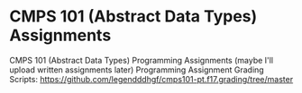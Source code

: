 # CMPS 101 (Abstract Data Types) Assignments
CMPS 101 (Abstract Data Types) Programming Assignments (maybe I'll upload written assignments later)
Programming Assignment Grading Scripts: https://github.com/legendddhgf/cmps101-pt.f17.grading/tree/master
